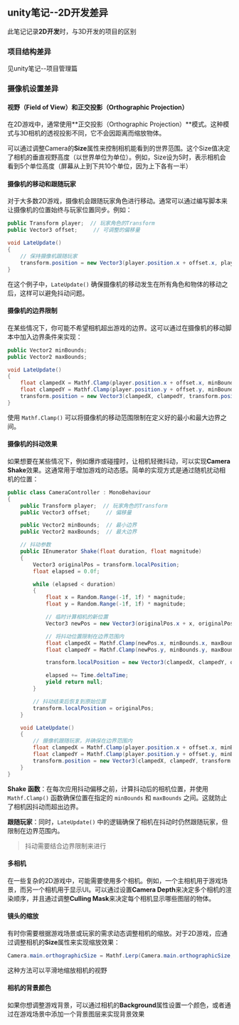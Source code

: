 ## unity笔记--2D开发差异

此笔记记录**2D开发**时，与3D开发的项目的区别

### 项目结构差异

见unity笔记--项目管理篇

### 摄像机设置差异

#### 视野（Field of View）和正交投影（Orthographic Projection）

在2D游戏中，通常使用**正交投影（Orthographic Projection）**模式。这种模式与3D相机的透视投影不同，它不会因距离而缩放物体。

可以通过调整Camera的**Size**属性来控制相机能看到的世界范围。这个Size值决定了相机的垂直视野高度（以世界单位为单位）。例如，Size设为5时，表示相机会看到5个单位高度（屏幕从上到下共10个单位，因为上下各有一半）

#### 摄像机的移动和跟随玩家

对于大多数2D游戏，摄像机会跟随玩家角色进行移动。通常可以通过编写脚本来让摄像机的位置始终与玩家位置同步。例如：

```csharp
public Transform player;  // 玩家角色的Transform
public Vector3 offset;     // 可调整的偏移量

void LateUpdate()
{
    // 保持摄像机跟随玩家
    transform.position = new Vector3(player.position.x + offset.x, player.position.y + offset.y, transform.position.z);
}

```

在这个例子中，`LateUpdate()` 确保摄像机的移动发生在所有角色和物体的移动之后，这样可以避免抖动问题。

#### 摄像机的边界限制

在某些情况下，你可能不希望相机超出游戏的边界。这可以通过在摄像机的移动脚本中加入边界条件来实现：

```cs
public Vector2 minBounds;
public Vector2 maxBounds;

void LateUpdate()
{
    float clampedX = Mathf.Clamp(player.position.x + offset.x, minBounds.x, maxBounds.x);
    float clampedY = Mathf.Clamp(player.position.y + offset.y, minBounds.y, maxBounds.y);
    transform.position = new Vector3(clampedX, clampedY, transform.position.z);
}

```

使用 `Mathf.Clamp()` 可以将摄像机的移动范围限制在定义好的最小和最大边界之间。

#### 摄像机的抖动效果

如果想要在某些情况下，例如爆炸或碰撞时，让相机轻微抖动，可以实现**Camera Shake**效果。这通常用于增加游戏的动态感。简单的实现方式是通过随机扰动相机的位置：

```cs
public class CameraController : MonoBehaviour
{
    public Transform player;  // 玩家角色的Transform
    public Vector3 offset;     // 偏移量

    public Vector2 minBounds;  // 最小边界
    public Vector2 maxBounds;  // 最大边界

    // 抖动参数
    public IEnumerator Shake(float duration, float magnitude)
    {
        Vector3 originalPos = transform.localPosition;
        float elapsed = 0.0f;

        while (elapsed < duration)
        {
            float x = Random.Range(-1f, 1f) * magnitude;
            float y = Random.Range(-1f, 1f) * magnitude;

            // 临时计算相机的新位置
            Vector3 newPos = new Vector3(originalPos.x + x, originalPos.y + y, originalPos.z);

            // 将抖动位置限制在边界范围内
            float clampedX = Mathf.Clamp(newPos.x, minBounds.x, maxBounds.x);
            float clampedY = Mathf.Clamp(newPos.y, minBounds.y, maxBounds.y);

            transform.localPosition = new Vector3(clampedX, clampedY, originalPos.z);

            elapsed += Time.deltaTime;
            yield return null;
        }

        // 抖动结束后恢复到原始位置
        transform.localPosition = originalPos;
    }

    void LateUpdate()
    {
        // 摄像机跟随玩家，并确保在边界范围内
        float clampedX = Mathf.Clamp(player.position.x + offset.x, minBounds.x, maxBounds.x);
        float clampedY = Mathf.Clamp(player.position.y + offset.y, minBounds.y, maxBounds.y);
        transform.position = new Vector3(clampedX, clampedY, transform.position.z);
    }
}

```

**Shake 函数**：在每次应用抖动偏移之前，计算抖动后的相机位置，并使用 `Mathf.Clamp()` 函数确保位置在指定的 `minBounds` 和 `maxBounds` 之间。这就防止了相机因抖动而超出边界。

**跟随玩家**：同时，`LateUpdate()` 中的逻辑确保了相机在抖动时仍然跟随玩家，但限制在边界范围内。

> 抖动需要结合边界限制来进行

#### 多相机

在一些复杂的2D游戏中，可能需要使用多个相机。例如，一个主相机用于游戏场景，而另一个相机用于显示UI。可以通过设置**Camera Depth**来决定多个相机的渲染顺序，并且通过调整**Culling Mask**来决定每个相机显示哪些图层的物体。

#### 镜头的缩放

有时你需要根据游戏场景或玩家的需求动态调整相机的缩放。对于2D游戏，应通过调整相机的**Size**属性来实现缩放效果：

```cs
Camera.main.orthographicSize = Mathf.Lerp(Camera.main.orthographicSize, targetSize, Time.deltaTime * zoomSpeed);
```

这种方法可以平滑地缩放相机的视野

#### 相机的背景颜色

如果你想调整游戏背景，可以通过相机的**Background**属性设置一个颜色，或者通过在游戏场景中添加一个背景图层来实现背景效果